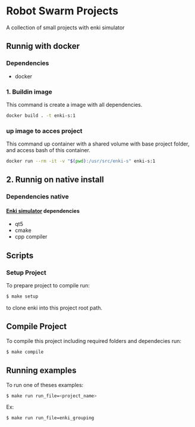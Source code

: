 # Robot Swarm Projects

A collection of small projects with enki simulator

## Runnig with docker

### Dependencies

- docker

### 1. Buildin image

This command is create a image with all dependencies.

```sh
docker build . -t enki-s:1
```

### up image to acces project

This command up container with a shared volume with base project folder, and access bash of this container.

```sh
docker run --rm -it -v "$(pwd):/usr/src/enki-s" enki-s:1
```

## 2. Runnig on native install

### Dependencies native

#### [Enki simulator](https://github.com/enki-community/enki) dependencies

- qt5
- cmake
- cpp compiler

## Scripts

### Setup Project


To prepare project to compile run:

```sh
$ make setup
```

to clone enki into this project root path.

## Compile Project

To compile this project including required folders and dependecies run:

```sh
$ make compile
```

## Running examples

To run one of theses examples:

```sh
$ make run run_file=<project_name>
```

Ex:

```sh
$ make run run_file=enki_grouping
```
